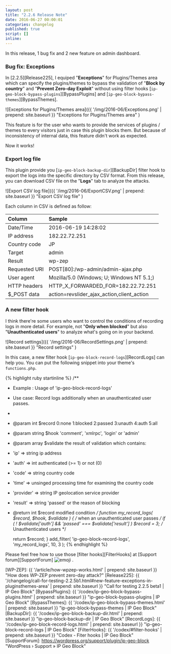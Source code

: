 ```yaml
---
layout: post
title: "2.2.6 Release Note"
date: 2016-06-27 00:00:01
categories: changelog
published: true
script: []
inline:
---
```


In this release, 1 bug fix and 2 new feature on admin dashboard.

<!--more-->

### Bug fix: Exceptions ###

In [2.2.5][Release225], I equiped "**Exceptions**" for Plugins/Themes area 
which can specify the plugins/themes to bypass the validation of "**Block 
by country**" and "**Prevent Zero-day Exploit**" without using filter hooks 
[`ip-geo-block-bypass-plugins`][BypassPlugins] and 
[`ip-geo-block-bypass-themes`][BypassThemes].

![Exceptions for Plugins/Themes area]({{ '/img/2016-06/Exceptions.png' | prepend: site.baseurl }}
 "Exceptions for Plugins/Themes area"
)

This feature is for the user who wants to provide the services of plugins / 
themes to every visitors just in case this plugin blocks them. But because of 
inconsistency of internal data, this feature didn't work as expected.

Now it works!

### Export log file ###

This plugin provide you [`ip-geo-block-backup-dir`][BackupDir] filter hook to 
export the logs into the specific directory by CSV format. From this release, 
you can download CSV file on the "**Logs**" tab to analyze the attacks.

![Export CSV log file]({{ '/img/2016-06/ExportCSV.png' | prepend: site.baseurl }}
 "Export CSV log file"
)

Each column in CSV is defined as follow:

| Column        | Sample                                     |
|:--------------|:-------------------------------------------|
| Date/Time     | 2016-06-19 14:28:02                        |
| IP address    | 182.22.72.251                              |
| Country code  | JP                                         |
| Target        | admin                                      |
| Result        | wp-zep                                     |
| Requested URI | POST[80]:/wp-admin/admin-ajax.php          |
| User agent    | Mozilla/5.0 (Windows; U; Windows NT 5.1;)  |
| HTTP headers  | HTTP_X_FORWARDED_FOR=182.22.72.251         |
| $_POST data   | action=revslider_ajax_action,client_action |

### A new filter hook ###

I think there're some users who want to control the conditions of recording 
logs in more detail. For example, not "**Only when blocked**" but also 
"**Unauthenticated users**" to analyze what's going on in your backend.

![Record settings]({{ '/img/2016-06/RecordSettings.png' | prepend: site.baseurl }}
 "Record settings"
)

In this case, a new filter hook [`ip-geo-block-record-logs`][RecordLogs] can 
help you. You can put the following snippet into your theme's `functions.php`.

{% highlight ruby startinline %}
/**
 * Example : Usage of 'ip-geo-block-record-logs'
 * Use case: Record logs additionally when an unauthenticated user passes.
 *
 * @param  int    $record   0:none 1:blocked 2:passed 3:unauth 4:auth 5:all
 * @param  string $hook     'comment', 'xmlrpc', 'login' or 'admin'
 * @param  array  $validate the result of validation which contains:
 *  'ip'       => string    ip address
 *  'auth'     => int       authenticated (>= 1) or not (0)
 *  'code'     => string    country code
 *  'time'     => unsinged  processing time for examining the country code
 *  'provider' => string    IP geolocation service provider
 *  'result'   => string    'passed' or the reason of blocking
 * @return int    $record   modified condition
 */
function my_record_logs( $record, $hook, $validate ) {
    /* when an unauthenticated user passes */
    if ( ! $validate['auth'] && 'passed' === $validate['result'] )
        $record = 3; /* Unauthenticated users */

    return $record;
}
add_filter( 'ip-geo-block-record-logs', 'my_record_logs', 10, 3 );
{% endhighlight %}

Please feel free how to use those [filter hooks][FilterHooks] at 
[Support forum][SupportForum] <span class="emoji">
![emoji](https://assets-cdn.github.com/images/icons/emoji/unicode/1f425.png)
</span>.

[IP-Geo-Block]:  https://wordpress.org/plugins/ip-geo-block/ "WordPress › IP Geo Block « WordPress Plugins"
[WP-ZEP]:        {{ '/article/how-wpzep-works.html' | prepend: site.baseurl }} "How does WP-ZEP prevent zero-day attack?"
[Release225]:    {{ '/changelog/call-for-testing-2.2.5b1.html#new-feature-exceptions-in-pluginsthemes-area' | prepend: site.baseurl }} "Call for testing 2.2.5 beta1 | IP Geo Block"
[BypassPlugins]: {{ '/codex/ip-geo-block-bypass-plugins.html' | prepend: site.baseurl }} "ip-geo-block-bypass-plugins | IP Geo Block"
[BypassThemes]:  {{ '/codex/ip-geo-block-bypass-themes.html'  | prepend: site.baseurl }} "ip-geo-block-bypass-themes | IP Geo Block"
[BackupDir]:     {{ '/codex/ip-geo-block-backup-dir.html'     | prepend: site.baseurl }} "ip-geo-block-backup-dir | IP Geo Block"
[RecordLogs]:    {{ '/codex/ip-geo-block-record-logs.html'    | prepend: site.baseurl }} "ip-geo-block-record-logs | IP Geo Block"
[FilterHooks]:   {{ '/codex/#filter-hooks'                    | prepend: site.baseurl }} "Codex - Fiter hooks | IP Geo Block"
[SupportForum]:  https://wordpress.org/support/plugin/ip-geo-block "WordPress › Support » IP Geo Block"
